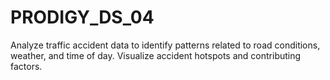# PRODIGY_DS_04
Analyze traffic accident data to identify patterns related to road conditions, weather, and time of day. Visualize accident hotspots and contributing factors.
